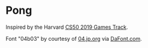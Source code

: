 # Pong

Inspired by the Harvard [CS50 2019 Games Track](
https://www.youtube.com/watch?v=TAh4h4xIonk&list=PLhQjrBD2T382mHvZB-hSYWvoLzYQzT_Pb
).

Font "04b03" by courtesy of [04.jp.org](http://www.04.jp.org/) via
[DaFont.com](https://www.dafont.com/search.php?q=04b03).
